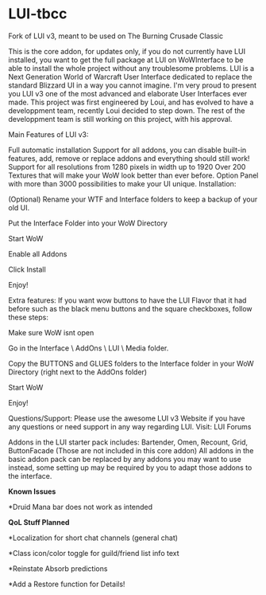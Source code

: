 # LUI-tbcc
Fork of LUI v3, meant to be used on The Burning Crusade Classic

This is the core addon, for updates only, if you do not currently have LUI installed, you want to get the full package at LUI on WoWInterface to be able to install the whole project without any troublesome problems.
LUI is a Next Generation World of Warcraft User Interface dedicated to replace the standard Blizzard UI in a way you cannot imagine. I'm very proud to present you LUI v3 one of the most advanced and elaborate User Interfaces ever made. This project was first engineered by Loui, and has evolved to have a developpment team, recently Loui decided to step down. The rest of the developpment team is still working on this project, with his approval.

Main Features of LUI v3:

Full automatic installation
Support for all addons, you can disable built-in features, add, remove or replace addons and everything should still work!
Support for all resolutions from 1280 pixels in width up to 1920
Over 200 Textures that will make your WoW look better than ever before.
Option Panel with more than 3000 possibilities to make your UI unique.
Installation:

(Optional) Rename your WTF and Interface folders to keep a backup of your old UI.

Put the Interface Folder into your WoW Directory

Start WoW

Enable all Addons

Click Install

Enjoy!

Extra features: If you want wow buttons to have the LUI Flavor that it had before such as the black menu buttons and the square checkboxes, follow these steps:

Make sure WoW isnt open

Go in the Interface \ AddOns \ LUI \ Media folder.

Copy the BUTTONS and GLUES folders to the Interface folder in your WoW Directory (right next to the AddOns folder)

Start WoW

Enjoy!

Questions/Support: Please use the awesome LUI v3 Website if you have any questions or need support in any way regarding LUI. Visit: LUI Forums

Addons in the LUI starter pack includes: Bartender, Omen, Recount, Grid, ButtonFacade (Those are not included in this core addon) All addons in the basic addon pack can be replaced by any addons you may want to use instead, some setting up may be required by you to adapt those addons to the interface.

**Known Issues**

*Druid Mana bar does not work as intended

**QoL Stuff Planned**

*Localization for short chat channels (general chat)

*Class icon/color toggle for guild/friend list info text

*Reinstate Absorb predictions

*Add a Restore function for Details!
